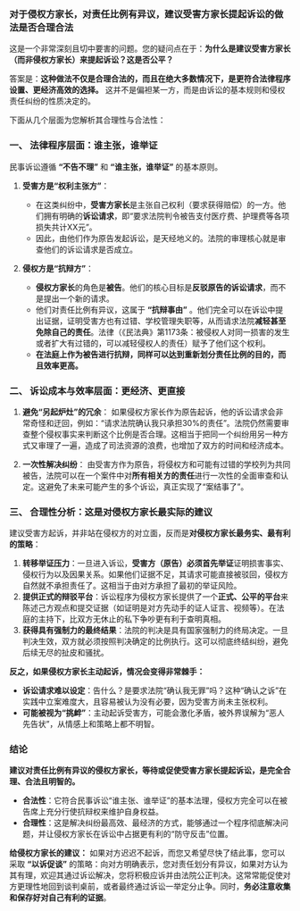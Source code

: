 ### 对于侵权方家长，对责任比例有异议，建议受害方家长提起诉讼的做法是否合理合法

这是一个非常深刻且切中要害的问题。您的疑问点在于：**为什么是建议受害方家长（而非侵权方家长）来提起诉讼？这是否公平？**

答案是：**这种做法不仅是合理合法的，而且在绝大多数情况下，是更符合法律程序设置、更经济高效的选择。** 这并不是偏袒某一方，而是由诉讼的基本规则和侵权责任纠纷的性质决定的。

下面从几个层面为您解析其合理性与合法性：

### 一、 法律程序层面：谁主张，谁举证

民事诉讼遵循 **“不告不理”** 和 **“谁主张，谁举证”** 的基本原则。

1.  **受害方是“权利主张方”**：
    *   在这类纠纷中，**受害方家长**是主张自己权利（要求获得赔偿）的一方。他们拥有明确的**诉讼请求**，即“要求法院判令被告支付医疗费、护理费等各项损失共计XX元”。
    *   因此，由他们作为原告发起诉讼，是天经地义的。法院的审理核心就是审查他们的诉讼请求是否成立。

2.  **侵权方是“抗辩方”**：
    *   **侵权方家长**的角色是**被告**。他们的核心目标是**反驳原告的诉讼请求**，而不是提出一个新的请求。
    *   他们对责任比例有异议，这属于 **“抗辩事由”** 。他们完全可以在诉讼中提出证据，证明受害方也有过错、学校管理失职等，从而请求法院**减轻甚至免除自己的责任**。法律（《民法典》第1173条：被侵权人对同一损害的发生或者扩大有过错的，可以减轻侵权人的责任）赋予了他们这个权利。
    *   **在法庭上作为被告进行抗辩，同样可以达到重新划分责任比例的目的，而且效率更高。**

### 二、 诉讼成本与效率层面：更经济、更直接

1.  **避免“另起炉灶”的冗余**：
    如果侵权方家长作为原告起诉，他的诉讼请求会非常奇怪和迂回，例如：“请求法院确认我只承担30%的责任”。法院仍然需要审查整个侵权事实来判断这个比例是否合理。这相当于把同一个纠纷用另一种方式又审理了一遍，造成了司法资源的浪费，也增加了双方的时间和经济成本。

2.  **一次性解决纠纷**：
    由受害方作为原告，将侵权方和可能有过错的学校列为共同被告，法院可以在一个案件中对**所有相关方的责任**进行一次性的全面审查和认定。这避免了未来可能产生的多个诉讼，真正实现了“案结事了”。

### 三、 合理性分析：这是对侵权方家长最实际的建议

建议受害方起诉，并非站在侵权方的对立面，反而是**对侵权方家长最务实、最有利的策略**：

1.  **转移举证压力**：一旦进入诉讼，**受害方（原告）必须首先举证**证明损害事实、侵权行为以及因果关系。如果他们证据不足，其请求可能直接被驳回，侵权方自然就不承担责任了。这相当于由对方承担了最初的举证风险。
2.  **提供正式的辩驳平台**：诉讼程序为侵权方家长提供了一个**正式、公平的平台**来陈述己方观点和提交证据（如证明是对方先动手的证人证言、视频等）。在法庭的主持下，比双方无休止的私下争吵更有利于查明真相。
3.  **获得具有强制力的最终结果**：法院的判决是具有国家强制力的终局决定。一旦判决生效，双方就必须按照判决确定的比例执行。这可以彻底终结纠纷，避免后续无尽的扯皮和骚扰。

**反之，如果侵权方家长主动起诉，情况会变得非常棘手：**
*   **诉讼请求难以设定**：告什么？是要求法院“确认我无罪”吗？这种“确认之诉”在实践中立案难度大，且容易被认为没有必要，因为受害方尚未主张权利。
*   **可能被视为“挑衅”**：主动起诉受害方，可能会激化矛盾，被外界误解为“恶人先告状”，从情感上和策略上都不明智。

### 结论

**建议对责任比例有异议的侵权方家长，等待或促使受害方家长提起诉讼，是完全合理、合法且明智的。**

*   **合法性**：它符合民事诉讼“谁主张、谁举证”的基本法理，侵权方完全可以在被告席上充分行使抗辩权来维护自身权益。
*   **合理性**：这是解决纠纷最高效、最经济的方式，能够通过一个程序彻底解决问题，并让侵权方家长在诉讼中占据更有利的“防守反击”位置。

**给侵权方家长的建议：**
如果对方迟迟不起诉，而您又希望尽快了结此事，您可以采取 **“以诉促谈”** 的策略：向对方明确表示，您对责任划分有异议，如果对方认为其有理，欢迎其通过诉讼解决，您将积极应诉并由法院公正判决。这常常能促使对方更理性地回到谈判桌前，或者最终通过诉讼一举定分止争。同时，**务必注意收集和保存好对自己有利的证据**。
